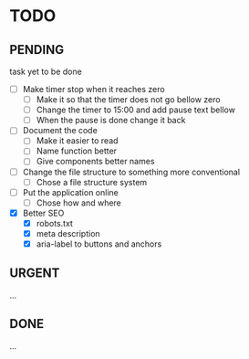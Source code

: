 # TODO

## PENDING

task yet to be done

- [ ] Make timer stop when it reaches zero
  - [ ] Make it so that the timer does not go bellow zero
  - [ ] Change the timer to 15:00 and add pause text bellow
  - [ ] When the pause is done change it back
- [ ] Document the code
  - [ ] Make it easier to read
  - [ ] Name function better
  - [ ] Give components better names
- [ ] Change the file structure to something more conventional
  - [ ] Chose a file structure system
- [ ] Put the application online
  - [ ] Chose how and where
- [x] Better SEO
  - [x] robots.txt
  - [x] meta description
  - [x] aria-label to buttons and anchors

## URGENT

...

## DONE

...
